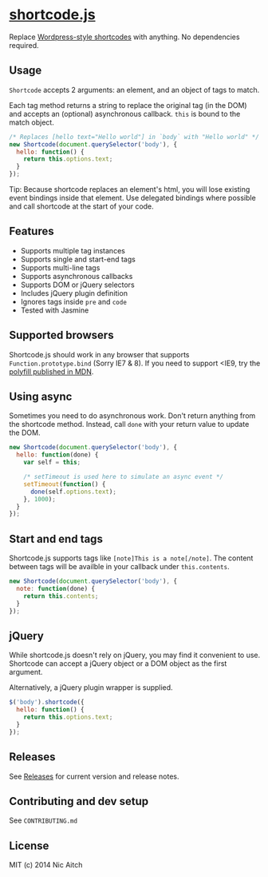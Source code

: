 # [shortcode.js](https://github.com/nicinabox/shortcode.js)

Replace [Wordpress-style shortcodes](http://codex.wordpress.org/Shortcode) with anything. No dependencies required.

## Usage

`Shortcode` accepts 2 arguments: an element, and an object of tags to match.

Each tag method returns a string to replace the original tag (in the DOM) and accepts an (optional) asynchronous callback. `this` is bound to the match object.

```javascript
/* Replaces [hello text="Hello world"] in `body` with "Hello world" */
new Shortcode(document.querySelector('body'), {
  hello: function() {
    return this.options.text;
  }
});
```

Tip: Because shortcode replaces an element's html, you will lose existing event bindings inside that element. Use delegated bindings where possible and call shortcode at the start of your code.

## Features

* Supports multiple tag instances
* Supports single and start-end tags
* Supports multi-line tags
* Supports asynchronous callbacks
* Supports DOM or jQuery selectors
* Includes jQuery plugin definition
* Ignores tags inside `pre` and `code`
* Tested with Jasmine

## Supported browsers

Shortcode.js should work in any browser that supports `Function.prototype.bind` (Sorry IE7 & 8). If you need to support <IE9, try the [polyfill published in MDN](https://developer.mozilla.org/en-US/docs/Web/JavaScript/Reference/Global_Objects/Function/bind#Compatibility).

## Using async

Sometimes you need to do asynchronous work. Don't return anything from the shortcode method. Instead, call `done` with your return value to update the DOM.

```javascript
new Shortcode(document.querySelector('body'), {
  hello: function(done) {
    var self = this;

    /* setTimeout is used here to simulate an async event */
    setTimeout(function() {
      done(self.options.text);
    }, 1000);
  }
});
```

## Start and end tags

Shortcode.js supports tags like `[note]This is a note[/note]`. The content between tags will be availble in your callback under `this.contents`.

```javascript
new Shortcode(document.querySelector('body'), {
  note: function(done) {
    return this.contents;
  }
});
```

## jQuery

While shortcode.js doesn't rely on jQuery, you may find it convenient to use. Shortcode can accept a jQuery object or a DOM object as the first argument.

Alternatively, a jQuery plugin wrapper is supplied.

```javascript
$('body').shortcode({
  hello: function() {
    return this.options.text;
  }
});
```

## Releases

See [Releases](https://github.com/nicinabox/shortcode.js/releases) for current version and release notes.

## Contributing and dev setup

See `CONTRIBUTING.md`

## License

MIT (c) 2014 Nic Aitch
